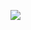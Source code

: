 ![](https://media0.giphy.com/media/v1.Y2lkPTc5MGI3NjExaWloaXJzd2xodDMxdnE5MDVodDRyNjhmNnNhMDg4OXNmajdzMDNiZCZlcD12MV9pbnRlcm5hbF9naWZfYnlfaWQmY3Q9Zw/11lU2bLTOl26vC/giphy.gif)
<!--
**knnarro/knnarro** is a ✨ _special_ ✨ repository because its `README.md` (this file) appears on your GitHub profile.

Here are some ideas to get you started:

- 🔭 I’m currently working on ...
- 🌱 I’m currently learning ...
- 👯 I’m looking to collaborate on ...
- 🤔 I’m looking for help with ...
- 💬 Ask me about ...
- 📫 How to reach me: ...
- 😄 Pronouns: ...
- ⚡ Fun fact: ...
-->
